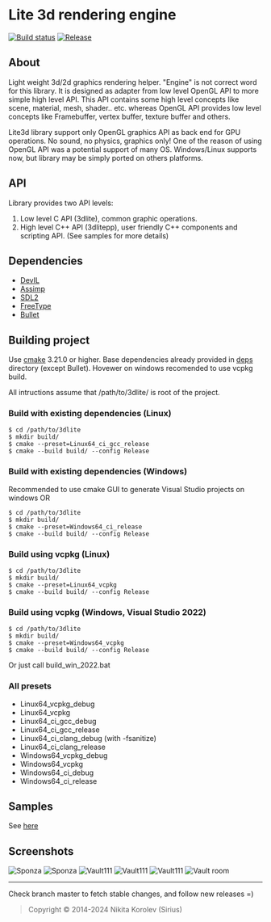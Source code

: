 # Lite 3d rendering engine

[![Build status](https://github.com/Siriuscoder/3dlite/actions/workflows/ci.yaml/badge.svg)](https://github.com/Siriuscoder/3dlite/actions/workflows/ci.yaml)
[![Release](https://github.com/Siriuscoder/3dlite/actions/workflows/release.yaml/badge.svg?event=push)](https://github.com/Siriuscoder/3dlite/actions/workflows/release.yaml)

## About

Light weight 3d/2d graphics rendering helper. "Engine" is not correct word for this library. 
It is designed as adapter from low level OpenGL API to more simple high level API. This API contains some high level 
concepts like scene, material, mesh, shader.. etc. whereas OpenGL API provides low level concepts like Framebuffer, 
vertex buffer, texture buffer and others.

Lite3d library support only OpenGL graphics API as back end for GPU operations. No sound, no physics, graphics only!
One of the reason of using OpenGL API was a potential support of many OS. Windows/Linux supports now, but 
library may be simply ported on others platforms. 

## API

Library provides two API levels:
  1. Low level C API (3dlite), common graphic operations.
  2. High level C++ API (3dlitepp), user friendly C++ components and scripting API.
(See samples for more details)

## Dependencies

* [DevIL](https://github.com/DentonW/DevIL)
* [Assimp](https://github.com/assimp/assimp)
* [SDL2](https://github.com/libsdl-org/SDL)
* [FreeType](https://github.com/freetype/freetype)
* [Bullet](https://github.com/bulletphysics/bullet3)

## Building project

Use [cmake](http://www.cmake.org/) 3.21.0 or higher. Base dependencies already provided in [deps](https://github.com/Siriuscoder/3dlite/tree/master/deps) directory (except Bullet). Hovewer on windows recomended to use vcpkg build. 

All intructions assume that /path/to/3dlite/ is root of the project.

### Build with existing dependencies (Linux)

```
$ cd /path/to/3dlite
$ mkdir build/
$ cmake --preset=Linux64_ci_gcc_release
$ cmake --build build/ --config Release
``` 

### Build with existing dependencies (Windows)

Recommended to use cmake GUI to generate Visual Studio projects on windows OR

```
$ cd /path/to/3dlite
$ mkdir build/
$ cmake --preset=Windows64_ci_release
$ cmake --build build/ --config Release
``` 

### Build using vcpkg (Linux)

```
$ cd /path/to/3dlite
$ mkdir build/
$ cmake --preset=Linux64_vcpkg
$ cmake --build build/ --config Release
``` 

### Build using vcpkg (Windows, Visual Studio 2022)

```
$ cd /path/to/3dlite
$ mkdir build/
$ cmake --preset=Windows64_vcpkg
$ cmake --build build/ --config Release
``` 
Or just call build_win_2022.bat

### All presets

* Linux64_vcpkg_debug 
* Linux64_vcpkg
* Linux64_ci_gcc_debug
* Linux64_ci_gcc_release
* Linux64_ci_clang_debug (with -fsanitize)
* Linux64_ci_clang_release
* Windows64_vcpkg_debug
* Windows64_vcpkg
* Windows64_ci_debug
* Windows64_ci_release

## Samples

See [here](samples/README.md)

## Screenshots

![](/media/screenshots/sponza.png "Sponza")
![](/media/screenshots/sponza1.png "Sponza")
![](/media/screenshots/vault_111_0.png "Vault111")
![](/media/screenshots/vault_111_3.png "Vault111")
![](/media/screenshots/vault_111_19.png "Vault111")
![](/media/screenshots/vault_room_0.png "Vault room")

***
Check branch master to fetch stable changes, and follow new releases =)
> Copyright © 2014-2024 Nikita Korolev (Sirius)
